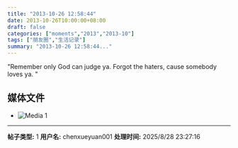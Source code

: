 ```yaml
---
title: "2013-10-26 12:58:44"
date: 2013-10-26T10:00:00+08:00
draft: false
categories: ["moments","2013","2013-10"]
tags: ["朋友圈","生活记录"]
summary: "2013-10-26 12:58:44..."
---
```


"Remember only God can judge ya. Forgot the haters, cause somebody loves ya. "

## 媒体文件

- ![Media 1](/Moments/photos/2013-10-26/201310261258440.jpg)

---

**帖子类型:** 1
**用户名:** chenxueyuan001
**处理时间:** 2025/8/28 23:27:16